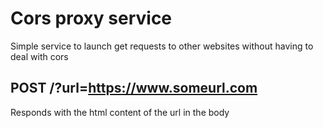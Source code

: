# Cors proxy service

Simple service to launch get requests to other websites without having to deal with cors

## POST /?url=https://www.someurl.com

Responds with the html content of the url in the body